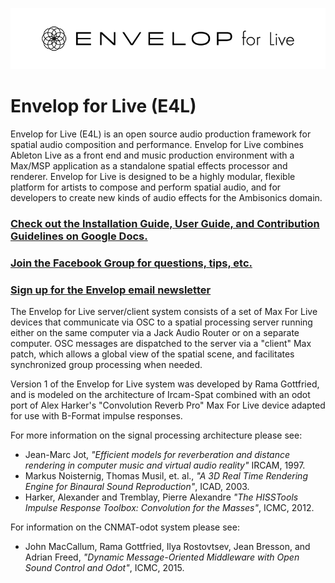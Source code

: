 ![Logo](media/201610_E4L_logo.png)

# Envelop for Live (E4L)
Envelop for Live (E4L) is an open source audio production framework for spatial audio composition and performance. Envelop for Live combines Ableton Live as a front end and music production environment with a Max/MSP application as a standalone spatial effects processor and renderer. Envelop for Live is designed to be a highly modular, flexible platform for artists to compose and perform spatial audio, and for developers to create new kinds of audio effects for the Ambisonics domain.

### [Check out the Installation Guide, User Guide, and Contribution Guidelines on Google Docs.](https://docs.google.com/document/d/1ayA9XAvvTq-W-Vpnzzqoxb9GY6YF2v4YHmnIoRy81vY)

### [Join the Facebook Group for questions, tips, etc.](https://www.facebook.com/groups/E4LUsers)

### [Sign up for the Envelop email newsletter](http://www.envelop.us/connect/)

The Envelop for Live server/client system consists of a set of Max For Live devices that communicate via OSC to a spatial processing server running either on the same computer via a Jack Audio Router or on a separate computer. OSC messages are dispatched to the server via a "client" Max patch, which allows a global view of the spatial scene, and facilitates synchronized group processing when needed.

Version 1 of the Envelop for Live system was developed by Rama Gottfried, and is modeled on the architecture of Ircam-Spat combined with an odot port of Alex Harker's "Convolution Reverb Pro" Max For Live device adapted for use with B-Format impulse responses.

For more information on the signal processing architecture please see:
* Jean-Marc Jot, *"Efficient models for reverberation and distance rendering in computer music and virtual audio reality"* IRCAM, 1997.
* Markus Noisternig, Thomas Musil, et. al., *"A 3D Real Time Rendering Engine for Binaural Sound Reproduction"*, ICAD, 2003.
* Harker, Alexander and Tremblay, Pierre Alexandre *"The HISSTools Impulse Response Toolbox: Convolution for the Masses"*, ICMC, 2012.

For information on the CNMAT-odot system please see:
* John MacCallum, Rama Gottfried, Ilya Rostovtsev, Jean Bresson, and Adrian Freed, *"Dynamic Message-Oriented Middleware with Open Sound Control and Odot"*, ICMC, 2015.
